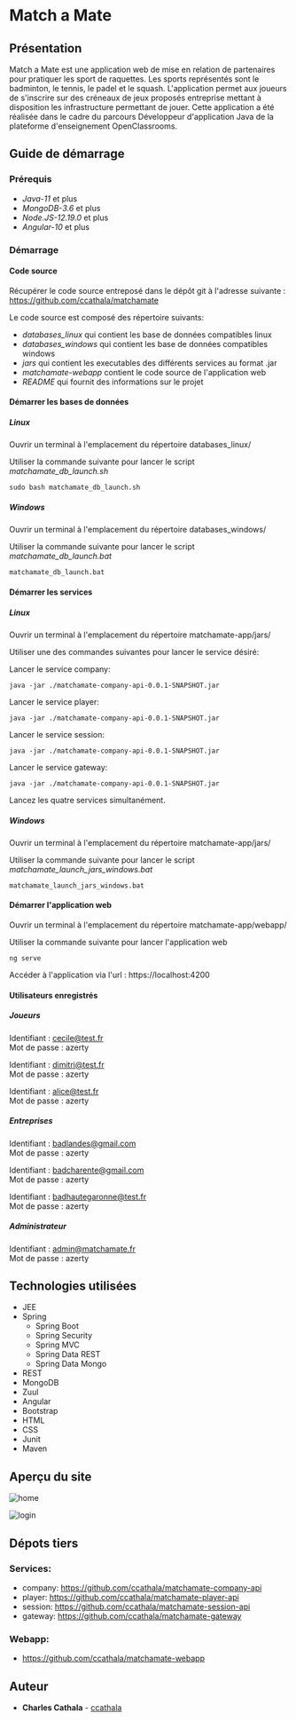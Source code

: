 # Match a Mate

## Présentation

Match a Mate est une application web  de mise en relation de partenaires pour pratiquer les sport de raquettes. Les sports représentés sont le badminton, le tennis, le padel et le squash. L'application permet aux joueurs de s'inscrire sur des créneaux de jeux proposés entreprise mettant à disposition les infrastructure permettant de jouer. Cette application a été réalisée dans le cadre du parcours Développeur d'application Java de la plateforme d'enseignement OpenClassrooms.

## Guide de démarrage

### Prérequis

* _Java-11_ et plus
* _MongoDB-3.6_ et plus
* _Node.JS-12.19.0_ et plus
* _Angular-10_ et plus

### Démarrage

#### Code source

Récupérer le code source entreposé dans le dépôt git à l'adresse suivante : https://github.com/ccathala/matchamate

Le code source est composé des répertoire suivants:
  * _databases_linux_ qui contient les base de données compatibles linux
  * _databases_windows_ qui contient les base de données compatibles windows
  * _jars_ qui contient les executables des différents services au format .jar
  * _matchamate-webapp_ contient le code source de l'application web
  * _README_ qui fournit des informations sur le projet
  
 #### Démarrer les bases de données
 
 ##### Linux
 
 Ouvrir un terminal à l'emplacement du répertoire databases_linux/
 
 Utiliser la commande suivante pour lancer le script _matchamate_db_launch.sh_
 
 ```sudo bash matchamate_db_launch.sh```
 
 ##### Windows
 
 Ouvrir un terminal à l'emplacement du répertoire databases_windows/
 
 Utiliser la commande suivante pour lancer le script _matchamate_db_launch.bat_
 
 ```matchamate_db_launch.bat```
 
 #### Démarrer les services
 
 ##### Linux
 
 Ouvrir un terminal à l'emplacement du répertoire matchamate-app/jars/
 
 Utiliser une des commandes suivantes pour lancer le service désiré:
 
 Lancer le service company:
 
 ```java -jar ./matchamate-company-api-0.0.1-SNAPSHOT.jar```
 
 Lancer le service player:
 
 ```java -jar ./matchamate-company-api-0.0.1-SNAPSHOT.jar```
 
 Lancer le service session:
 
 ```java -jar ./matchamate-company-api-0.0.1-SNAPSHOT.jar```
 
 Lancer le service gateway:
 
 ```java -jar ./matchamate-company-api-0.0.1-SNAPSHOT.jar```
 
 Lancez les quatre services simultanément.
 
 ##### Windows
 
 Ouvrir un terminal à l'emplacement du répertoire matchamate-app/jars/
 
 Utiliser la commande suivante pour lancer le script _matchamate_launch_jars_windows.bat_
 
 ```matchamate_launch_jars_windows.bat```
 
 #### Démarrer l'application web
 
 Ouvrir un terminal à l'emplacement du répertoire matchamate-app/webapp/
 
 Utiliser la commande suivante pour lancer l'application web
 
 ```ng serve```
 
 Accéder à l'application via l'url : https://localhost:4200
 

#### Utilisateurs enregistrés

##### Joueurs

Identifiant : cecile@test.fr  
Mot de passe : azerty

Identifiant : dimitri@test.fr  
Mot de passe : azerty

Identifiant : alice@test.fr  
Mot de passe : azerty


##### Entreprises

Identifiant : badlandes@gmail.com  
Mot de passe : azerty

Identifiant : badcharente@gmail.com  
Mot de passe : azerty

Identifiant : badhautegaronne@test.fr  
Mot de passe : azerty


##### Administrateur

Identifiant : admin@matchamate.fr  
Mot de passe : azerty

## Technologies utilisées

* JEE
* Spring
  * Spring Boot
  * Spring Security
  * Spring MVC
  * Spring Data REST
  * Spring Data Mongo
* REST
* MongoDB
* Zuul
* Angular
* Bootstrap
* HTML
* CSS
* Junit
* Maven

## Aperçu du site

![home](home.png)

![login](login.png)

## Dépots tiers

### Services:
* company: https://github.com/ccathala/matchamate-company-api
* player: https://github.com/ccathala/matchamate-player-api
* session: https://github.com/ccathala/matchamate-session-api
* gateway: https://github.com/ccathala/matchamate-gateway

### Webapp: 
* https://github.com/ccathala/matchamate-webapp

## Auteur

* **Charles Cathala** - [ccathala](https://gist.github.com/ccathala)
